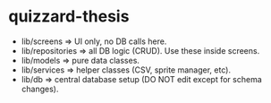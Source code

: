 # quizzard-thesis

- lib/screens => UI only, no DB calls here.
- lib/repositories => all DB logic (CRUD). Use these inside screens.
- lib/models => pure data classes.
- lib/services => helper classes (CSV, sprite manager, etc).
- lib/db => central database setup (DO NOT edit except for schema changes).